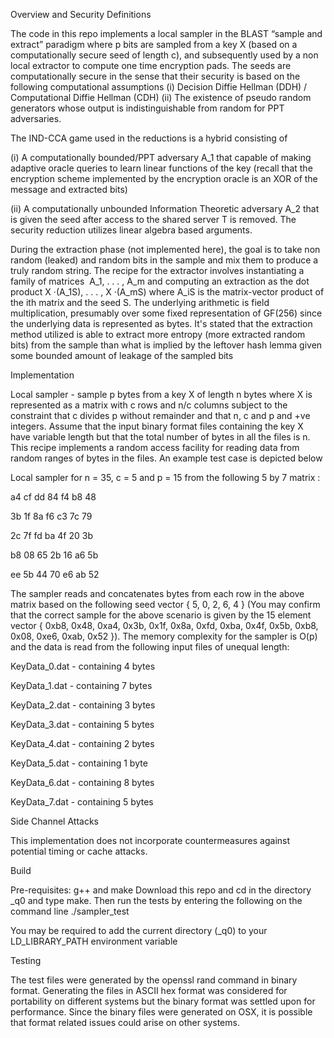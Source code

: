 Overview and Security Definitions

The code in this repo implements a local sampler in the BLAST “sample and extract” paradigm where p bits are sampled from a key X (based on a computationally secure seed of length c), and subsequently used by a non local extractor to compute one time encryption pads. 
The seeds are computationally secure in the sense that their security is based on the following computational assumptions 
(i) Decision Diffie Hellman (DDH) / Computational Diffie Hellman (CDH) 
(ii) The existence of pseudo random generators whose output is indistinguishable from random for PPT adversaries. 

The IND-CCA game used in the reductions is a hybrid consisting of 

(i) A computationally bounded/PPT adversary A_1 that capable of making adaptive oracle queries to learn linear functions of the key (recall that the encryption scheme implemented by the encryption oracle is an XOR of the message and extracted bits) 

(ii) A computationally unbounded Information Theoretic adversary A_2 that is given the seed after access to the shared server T is removed. The security reduction utilizes linear algebra based arguments. 

During the extraction phase (not implemented here), the goal is to take non random (leaked) and random bits in the sample and mix them to produce a truly random string. The recipe for the extractor involves instantiating a family of matrices  A_1, . . . , A_m and computing an extraction as the dot product X ·(A_1S), . . . , X ·(A_mS) where A_iS is the matrix-vector product of the ith matrix and the seed S. The underlying arithmetic is field multiplication, presumably over some fixed representation of GF(256) since the underlying data is represented as bytes. It's stated that the extraction method utilized is able to extract more entropy (more extracted random bits) from the sample than what is implied by the leftover hash lemma given some bounded amount of leakage of the sampled bits 

Implementation 

Local sampler - sample p bytes from a key X of length n bytes where X is represented as a matrix with c rows and n/c columns subject to the constraint that c divides p without remainder and that n, c and p and +ve integers. Assume that the input binary format files containing the key X have variable length but that the total number of bytes in all the files is n. This recipe implements a random access facility for reading data from random ranges of bytes in the files. 
An example test case is depicted below 



 Local sampler for n = 35, c = 5 and p = 15 
 from the following 5 by 7 matrix :

   
   a4 cf dd 84 f4 b8 48


   3b 1f 8a f6 c3 7c 79


   2c 7f fd ba 4f 20 3b 


   b8 08 65 2b 16 a6 5b  


   ee 5b 44 70 e6 ab 52   

The sampler reads and concatenates bytes from each row in the above matrix based on the following seed vector { 5, 0, 2, 6, 4 } (You may confirm that the correct sample for the above scenario is given by the 15 element vector { 0xb8, 0x48, 0xa4, 0x3b, 0x1f, 0x8a, 0xfd, 0xba, 0x4f, 0x5b, 0xb8, 0x08, 0xe6, 0xab, 0x52 }). The memory complexity for the sampler is O(p) and the data is read from the following input files of unequal length:

KeyData_0.dat - containing 4 bytes

KeyData_1.dat - containing 7 bytes

KeyData_2.dat - containing 3 bytes

KeyData_3.dat - containing 5 bytes

KeyData_4.dat - containing 2 bytes

KeyData_5.dat - containing 1 byte

KeyData_6.dat - containing 8 bytes

KeyData_7.dat - containing 5 bytes


Side Channel Attacks

This implementation does not incorporate countermeasures against potential timing or cache attacks. 


Build 

Pre-requisites: g++ and make
Download this repo and cd in the directory _q0 and type make.
Then run the tests by entering the following on the command line 
./sampler_test

You may be required to add the current directory (_q0) to your LD_LIBRARY_PATH environment variable 

Testing

The test files were generated by the openssl rand command in binary format. Generating the files in ASCII hex format was considered for portability on different systems but the binary format was settled upon for performance. Since the binary files were generated on OSX, it is possible that format related issues could arise on other systems. 


